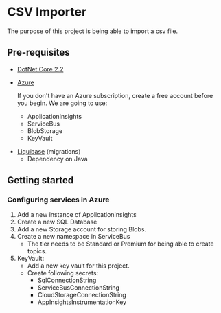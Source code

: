 # CSV Importer

The purpose of this project is being able to import a csv file.

## Pre-requisites

- [DotNet Core 2.2](https://dotnet.microsoft.com/download)
- [Azure](https://azure.microsoft.com/)

  If you don't have an Azure subscription, create a free account before you begin. We are going to use:

  - ApplicationInsights
  - ServiceBus
  - BlobStorage
  - KeyVault

* [Liquibase](http://www.liquibase.org/) (migrations)
  - Dependency on Java

## Getting started

### Configuring services in Azure

1. Add a new instance of ApplicationInsights
2. Create a new SQL Database
3. Add a new Storage account for storing Blobs.
4. Create a new namespace in ServiceBus
   - The tier needs to be Standard or Premium for being able to create topics.
5. KeyVault:
   - Add a new key vault for this project.
   - Create following secrets:
     - SqlConnectionString
     - ServiceBusConnectionString
     - CloudStorageConnectionString
     - AppInsightsInstrumentationKey
